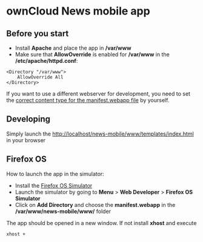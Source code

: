 ownCloud News mobile app
========================

Before you start
----------------
* Install **Apache** and place the app in **/var/www**
* Make sure that **AllowOverride** is enabled for **/var/www** in the **/etc/apache/httpd.conf**:

```
<Directory "/var/www">
	AllowOverride All
</Directory>
```

If you want to use a different webserver for development, you need to set the [correct content type for the manifest.webapp file](https://developer.mozilla.org/en-US/docs/Web/Apps/Manifest?redirectlocale=en-US&redirectslug=Apps%2FManifest#Serving_manifests) by yourself.

Developing
----------
Simply launch the [http://localhost/news-mobile/www/templates/index.html](http://localhost/news-mobile/www/templates/index.html) in your browser



Firefox OS
----------
How to launch the app in the simulator:

* Install the [Firefox OS Simulator](https://addons.mozilla.org/de/firefox/addon/firefox-os-simulator/)
* Launch the simulator by going to  **Menu** > **Web Developer** > **Firefox OS Simulator**
* Click on **Add Directory** and choose the **manifest.webapp** in the **/var/www/news-mobile/www/** folder

The app should be opened in a new window. If not install **xhost** and execute

	xhost +
